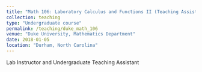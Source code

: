 ```yaml
---
title: "Math 106: Laboratory Calculus and Functions II (Teaching Assistant)"
collection: teaching
type: "Undergraduate course"
permalink: /teaching/duke_math_106
venue: "Duke University, Mathematics Department"
date: 2018-01-05
location: "Durham, North Carolina"
---
```


Lab  Instructor and Undergraduate Teaching Assistant
